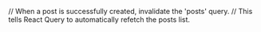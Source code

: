 // When a post is successfully created, invalidate the 'posts' query.
      // This tells React Query to automatically refetch the posts list.
